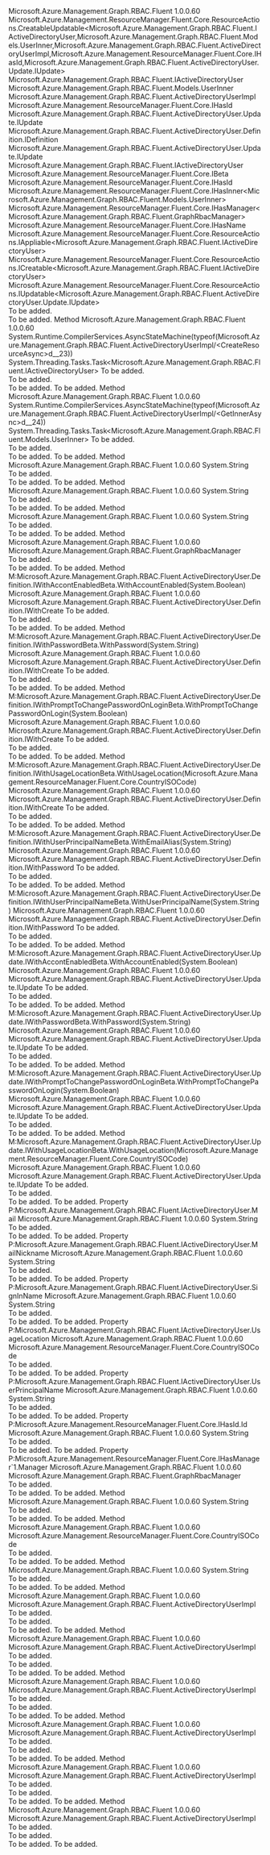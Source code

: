 <Type Name="ActiveDirectoryUserImpl" FullName="Microsoft.Azure.Management.Graph.RBAC.Fluent.ActiveDirectoryUserImpl">
  <TypeSignature Language="C#" Value="public class ActiveDirectoryUserImpl : Microsoft.Azure.Management.ResourceManager.Fluent.Core.ResourceActions.CreatableUpdatable&lt;Microsoft.Azure.Management.Graph.RBAC.Fluent.IActiveDirectoryUser,Microsoft.Azure.Management.Graph.RBAC.Fluent.Models.UserInner,Microsoft.Azure.Management.Graph.RBAC.Fluent.ActiveDirectoryUserImpl,Microsoft.Azure.Management.ResourceManager.Fluent.Core.IHasId,Microsoft.Azure.Management.Graph.RBAC.Fluent.ActiveDirectoryUser.Update.IUpdate&gt;, Microsoft.Azure.Management.Graph.RBAC.Fluent.ActiveDirectoryUser.Definition.IDefinition, Microsoft.Azure.Management.Graph.RBAC.Fluent.ActiveDirectoryUser.Update.IUpdate, Microsoft.Azure.Management.Graph.RBAC.Fluent.IActiveDirectoryUser, Microsoft.Azure.Management.ResourceManager.Fluent.Core.IBeta, Microsoft.Azure.Management.ResourceManager.Fluent.Core.IHasId, Microsoft.Azure.Management.ResourceManager.Fluent.Core.IHasInner&lt;Microsoft.Azure.Management.Graph.RBAC.Fluent.Models.UserInner&gt;, Microsoft.Azure.Management.ResourceManager.Fluent.Core.IHasManager&lt;Microsoft.Azure.Management.Graph.RBAC.Fluent.GraphRbacManager&gt;, Microsoft.Azure.Management.ResourceManager.Fluent.Core.IHasName, Microsoft.Azure.Management.ResourceManager.Fluent.Core.ResourceActions.IAppliable&lt;Microsoft.Azure.Management.Graph.RBAC.Fluent.IActiveDirectoryUser&gt;, Microsoft.Azure.Management.ResourceManager.Fluent.Core.ResourceActions.ICreatable&lt;Microsoft.Azure.Management.Graph.RBAC.Fluent.IActiveDirectoryUser&gt;, Microsoft.Azure.Management.ResourceManager.Fluent.Core.ResourceActions.IUpdatable&lt;Microsoft.Azure.Management.Graph.RBAC.Fluent.ActiveDirectoryUser.Update.IUpdate&gt;" />
  <TypeSignature Language="ILAsm" Value=".class public auto ansi beforefieldinit ActiveDirectoryUserImpl extends Microsoft.Azure.Management.ResourceManager.Fluent.Core.ResourceActions.CreatableUpdatable`5&lt;class Microsoft.Azure.Management.Graph.RBAC.Fluent.IActiveDirectoryUser, class Microsoft.Azure.Management.Graph.RBAC.Fluent.Models.UserInner, class Microsoft.Azure.Management.Graph.RBAC.Fluent.ActiveDirectoryUserImpl, class Microsoft.Azure.Management.ResourceManager.Fluent.Core.IHasId, class Microsoft.Azure.Management.Graph.RBAC.Fluent.ActiveDirectoryUser.Update.IUpdate&gt; implements class Microsoft.Azure.Management.Graph.RBAC.Fluent.ActiveDirectoryUser.Definition.IBlank, class Microsoft.Azure.Management.Graph.RBAC.Fluent.ActiveDirectoryUser.Definition.IDefinition, class Microsoft.Azure.Management.Graph.RBAC.Fluent.ActiveDirectoryUser.Definition.IWithAccontEnabled, class Microsoft.Azure.Management.Graph.RBAC.Fluent.ActiveDirectoryUser.Definition.IWithAccontEnabledBeta, class Microsoft.Azure.Management.Graph.RBAC.Fluent.ActiveDirectoryUser.Definition.IWithCreate, class Microsoft.Azure.Management.Graph.RBAC.Fluent.ActiveDirectoryUser.Definition.IWithPassword, class Microsoft.Azure.Management.Graph.RBAC.Fluent.ActiveDirectoryUser.Definition.IWithPasswordBeta, class Microsoft.Azure.Management.Graph.RBAC.Fluent.ActiveDirectoryUser.Definition.IWithPromptToChangePasswordOnLogin, class Microsoft.Azure.Management.Graph.RBAC.Fluent.ActiveDirectoryUser.Definition.IWithPromptToChangePasswordOnLoginBeta, class Microsoft.Azure.Management.Graph.RBAC.Fluent.ActiveDirectoryUser.Definition.IWithUsageLocation, class Microsoft.Azure.Management.Graph.RBAC.Fluent.ActiveDirectoryUser.Definition.IWithUsageLocationBeta, class Microsoft.Azure.Management.Graph.RBAC.Fluent.ActiveDirectoryUser.Definition.IWithUserPrincipalName, class Microsoft.Azure.Management.Graph.RBAC.Fluent.ActiveDirectoryUser.Definition.IWithUserPrincipalNameBeta, class Microsoft.Azure.Management.Graph.RBAC.Fluent.ActiveDirectoryUser.Update.IUpdate, class Microsoft.Azure.Management.Graph.RBAC.Fluent.ActiveDirectoryUser.Update.IWithAccontEnabled, class Microsoft.Azure.Management.Graph.RBAC.Fluent.ActiveDirectoryUser.Update.IWithAccontEnabledBeta, class Microsoft.Azure.Management.Graph.RBAC.Fluent.ActiveDirectoryUser.Update.IWithPassword, class Microsoft.Azure.Management.Graph.RBAC.Fluent.ActiveDirectoryUser.Update.IWithPasswordBeta, class Microsoft.Azure.Management.Graph.RBAC.Fluent.ActiveDirectoryUser.Update.IWithPromptToChangePasswordOnLogin, class Microsoft.Azure.Management.Graph.RBAC.Fluent.ActiveDirectoryUser.Update.IWithPromptToChangePasswordOnLoginBeta, class Microsoft.Azure.Management.Graph.RBAC.Fluent.ActiveDirectoryUser.Update.IWithUsageLocation, class Microsoft.Azure.Management.Graph.RBAC.Fluent.ActiveDirectoryUser.Update.IWithUsageLocationBeta, class Microsoft.Azure.Management.Graph.RBAC.Fluent.IActiveDirectoryObject, class Microsoft.Azure.Management.Graph.RBAC.Fluent.IActiveDirectoryUser, class Microsoft.Azure.Management.ResourceManager.Fluent.Core.IBeta, class Microsoft.Azure.Management.ResourceManager.Fluent.Core.IHasId, class Microsoft.Azure.Management.ResourceManager.Fluent.Core.IHasInner`1&lt;class Microsoft.Azure.Management.Graph.RBAC.Fluent.Models.UserInner&gt;, class Microsoft.Azure.Management.ResourceManager.Fluent.Core.IHasManager`1&lt;class Microsoft.Azure.Management.Graph.RBAC.Fluent.GraphRbacManager&gt;, class Microsoft.Azure.Management.ResourceManager.Fluent.Core.IHasName, class Microsoft.Azure.Management.ResourceManager.Fluent.Core.ResourceActions.IAppliable`1&lt;class Microsoft.Azure.Management.Graph.RBAC.Fluent.IActiveDirectoryUser&gt;, class Microsoft.Azure.Management.ResourceManager.Fluent.Core.ResourceActions.ICreatable`1&lt;class Microsoft.Azure.Management.Graph.RBAC.Fluent.IActiveDirectoryUser&gt;, class Microsoft.Azure.Management.ResourceManager.Fluent.Core.ResourceActions.IIndexable, class Microsoft.Azure.Management.ResourceManager.Fluent.Core.ResourceActions.IUpdatable`1&lt;class Microsoft.Azure.Management.Graph.RBAC.Fluent.ActiveDirectoryUser.Update.IUpdate&gt;" />
  <TypeSignature Language="DocId" Value="T:Microsoft.Azure.Management.Graph.RBAC.Fluent.ActiveDirectoryUserImpl" />
  <TypeSignature Language="VB.NET" Value="Public Class ActiveDirectoryUserImpl&#xA;Inherits CreatableUpdatable(Of IActiveDirectoryUser, UserInner, ActiveDirectoryUserImpl, IHasId, IUpdate)&#xA;Implements IActiveDirectoryUser, IAppliable(Of IActiveDirectoryUser), IBeta, ICreatable(Of IActiveDirectoryUser), IDefinition, IHasId, IHasInner(Of UserInner), IHasManager(Of GraphRbacManager), IHasName, IUpdatable(Of IUpdate), IUpdate" />
  <TypeSignature Language="F#" Value="type ActiveDirectoryUserImpl = class&#xA;    inherit CreatableUpdatable&lt;IActiveDirectoryUser, UserInner, ActiveDirectoryUserImpl, IHasId, IUpdate&gt;&#xA;    interface IActiveDirectoryUser&#xA;    interface IBeta&#xA;    interface IActiveDirectoryObject&#xA;    interface IIndexable&#xA;    interface IHasId&#xA;    interface IHasName&#xA;    interface IHasManager&lt;GraphRbacManager&gt;&#xA;    interface IHasInner&lt;UserInner&gt;&#xA;    interface IUpdatable&lt;IUpdate&gt;&#xA;    interface IDefinition&#xA;    interface IBlank&#xA;    interface IWithUserPrincipalName&#xA;    interface IWithUserPrincipalNameBeta&#xA;    interface IWithPassword&#xA;    interface IWithPasswordBeta&#xA;    interface IWithCreate&#xA;    interface ICreatable&lt;IActiveDirectoryUser&gt;&#xA;    interface IWithAccontEnabled&#xA;    interface IWithAccontEnabledBeta&#xA;    interface IWithPromptToChangePasswordOnLogin&#xA;    interface IWithPromptToChangePasswordOnLoginBeta&#xA;    interface IWithUsageLocation&#xA;    interface IWithUsageLocationBeta&#xA;    interface IUpdate&#xA;    interface IAppliable&lt;IActiveDirectoryUser&gt;&#xA;    interface IWithAccontEnabled&#xA;    interface IWithAccontEnabledBeta&#xA;    interface IWithPassword&#xA;    interface IWithPasswordBeta&#xA;    interface IWithPromptToChangePasswordOnLogin&#xA;    interface IWithPromptToChangePasswordOnLoginBeta&#xA;    interface IWithUsageLocation&#xA;    interface IWithUsageLocationBeta" />
  <AssemblyInfo>
    <AssemblyName>Microsoft.Azure.Management.Graph.RBAC.Fluent</AssemblyName>
    <AssemblyVersion>1.0.0.60</AssemblyVersion>
  </AssemblyInfo>
  <Base>
    <BaseTypeName>Microsoft.Azure.Management.ResourceManager.Fluent.Core.ResourceActions.CreatableUpdatable&lt;Microsoft.Azure.Management.Graph.RBAC.Fluent.IActiveDirectoryUser,Microsoft.Azure.Management.Graph.RBAC.Fluent.Models.UserInner,Microsoft.Azure.Management.Graph.RBAC.Fluent.ActiveDirectoryUserImpl,Microsoft.Azure.Management.ResourceManager.Fluent.Core.IHasId,Microsoft.Azure.Management.Graph.RBAC.Fluent.ActiveDirectoryUser.Update.IUpdate&gt;</BaseTypeName>
    <BaseTypeArguments>
      <BaseTypeArgument TypeParamName="!0">Microsoft.Azure.Management.Graph.RBAC.Fluent.IActiveDirectoryUser</BaseTypeArgument>
      <BaseTypeArgument TypeParamName="!1">Microsoft.Azure.Management.Graph.RBAC.Fluent.Models.UserInner</BaseTypeArgument>
      <BaseTypeArgument TypeParamName="!2">Microsoft.Azure.Management.Graph.RBAC.Fluent.ActiveDirectoryUserImpl</BaseTypeArgument>
      <BaseTypeArgument TypeParamName="!3">Microsoft.Azure.Management.ResourceManager.Fluent.Core.IHasId</BaseTypeArgument>
      <BaseTypeArgument TypeParamName="!4">Microsoft.Azure.Management.Graph.RBAC.Fluent.ActiveDirectoryUser.Update.IUpdate</BaseTypeArgument>
    </BaseTypeArguments>
  </Base>
  <Interfaces>
    <Interface>
      <InterfaceName>Microsoft.Azure.Management.Graph.RBAC.Fluent.ActiveDirectoryUser.Definition.IDefinition</InterfaceName>
    </Interface>
    <Interface>
      <InterfaceName>Microsoft.Azure.Management.Graph.RBAC.Fluent.ActiveDirectoryUser.Update.IUpdate</InterfaceName>
    </Interface>
    <Interface>
      <InterfaceName>Microsoft.Azure.Management.Graph.RBAC.Fluent.IActiveDirectoryUser</InterfaceName>
    </Interface>
    <Interface>
      <InterfaceName>Microsoft.Azure.Management.ResourceManager.Fluent.Core.IBeta</InterfaceName>
    </Interface>
    <Interface>
      <InterfaceName>Microsoft.Azure.Management.ResourceManager.Fluent.Core.IHasId</InterfaceName>
    </Interface>
    <Interface>
      <InterfaceName>Microsoft.Azure.Management.ResourceManager.Fluent.Core.IHasInner&lt;Microsoft.Azure.Management.Graph.RBAC.Fluent.Models.UserInner&gt;</InterfaceName>
    </Interface>
    <Interface>
      <InterfaceName>Microsoft.Azure.Management.ResourceManager.Fluent.Core.IHasManager&lt;Microsoft.Azure.Management.Graph.RBAC.Fluent.GraphRbacManager&gt;</InterfaceName>
    </Interface>
    <Interface>
      <InterfaceName>Microsoft.Azure.Management.ResourceManager.Fluent.Core.IHasName</InterfaceName>
    </Interface>
    <Interface>
      <InterfaceName>Microsoft.Azure.Management.ResourceManager.Fluent.Core.ResourceActions.IAppliable&lt;Microsoft.Azure.Management.Graph.RBAC.Fluent.IActiveDirectoryUser&gt;</InterfaceName>
    </Interface>
    <Interface>
      <InterfaceName>Microsoft.Azure.Management.ResourceManager.Fluent.Core.ResourceActions.ICreatable&lt;Microsoft.Azure.Management.Graph.RBAC.Fluent.IActiveDirectoryUser&gt;</InterfaceName>
    </Interface>
    <Interface>
      <InterfaceName>Microsoft.Azure.Management.ResourceManager.Fluent.Core.ResourceActions.IUpdatable&lt;Microsoft.Azure.Management.Graph.RBAC.Fluent.ActiveDirectoryUser.Update.IUpdate&gt;</InterfaceName>
    </Interface>
  </Interfaces>
  <Docs>
    <summary>To be added.</summary>
    <remarks>To be added.</remarks>
  </Docs>
  <Members>
    <Member MemberName="CreateResourceAsync">
      <MemberSignature Language="C#" Value="public override System.Threading.Tasks.Task&lt;Microsoft.Azure.Management.Graph.RBAC.Fluent.IActiveDirectoryUser&gt; CreateResourceAsync (System.Threading.CancellationToken cancellationToken);" />
      <MemberSignature Language="ILAsm" Value=".method public hidebysig virtual instance class System.Threading.Tasks.Task`1&lt;class Microsoft.Azure.Management.Graph.RBAC.Fluent.IActiveDirectoryUser&gt; CreateResourceAsync(valuetype System.Threading.CancellationToken cancellationToken) cil managed" />
      <MemberSignature Language="DocId" Value="M:Microsoft.Azure.Management.Graph.RBAC.Fluent.ActiveDirectoryUserImpl.CreateResourceAsync(System.Threading.CancellationToken)" />
      <MemberSignature Language="F#" Value="override this.CreateResourceAsync : System.Threading.CancellationToken -&gt; System.Threading.Tasks.Task&lt;Microsoft.Azure.Management.Graph.RBAC.Fluent.IActiveDirectoryUser&gt;" Usage="activeDirectoryUserImpl.CreateResourceAsync cancellationToken" />
      <MemberType>Method</MemberType>
      <AssemblyInfo>
        <AssemblyName>Microsoft.Azure.Management.Graph.RBAC.Fluent</AssemblyName>
        <AssemblyVersion>1.0.0.60</AssemblyVersion>
      </AssemblyInfo>
      <Attributes>
        <Attribute>
          <AttributeName>System.Runtime.CompilerServices.AsyncStateMachine(typeof(Microsoft.Azure.Management.Graph.RBAC.Fluent.ActiveDirectoryUserImpl/&lt;CreateResourceAsync&gt;d__23))</AttributeName>
        </Attribute>
      </Attributes>
      <ReturnValue>
        <ReturnType>System.Threading.Tasks.Task&lt;Microsoft.Azure.Management.Graph.RBAC.Fluent.IActiveDirectoryUser&gt;</ReturnType>
      </ReturnValue>
      <Parameters>
        <Parameter Name="cancellationToken" Type="System.Threading.CancellationToken" />
      </Parameters>
      <Docs>
        <param name="cancellationToken">To be added.</param>
        <summary>To be added.</summary>
        <returns>To be added.</returns>
        <remarks>To be added.</remarks>
      </Docs>
    </Member>
    <Member MemberName="GetInnerAsync">
      <MemberSignature Language="C#" Value="protected override System.Threading.Tasks.Task&lt;Microsoft.Azure.Management.Graph.RBAC.Fluent.Models.UserInner&gt; GetInnerAsync (System.Threading.CancellationToken cancellationToken);" />
      <MemberSignature Language="ILAsm" Value=".method familyhidebysig virtual instance class System.Threading.Tasks.Task`1&lt;class Microsoft.Azure.Management.Graph.RBAC.Fluent.Models.UserInner&gt; GetInnerAsync(valuetype System.Threading.CancellationToken cancellationToken) cil managed" />
      <MemberSignature Language="DocId" Value="M:Microsoft.Azure.Management.Graph.RBAC.Fluent.ActiveDirectoryUserImpl.GetInnerAsync(System.Threading.CancellationToken)" />
      <MemberSignature Language="F#" Value="override this.GetInnerAsync : System.Threading.CancellationToken -&gt; System.Threading.Tasks.Task&lt;Microsoft.Azure.Management.Graph.RBAC.Fluent.Models.UserInner&gt;" Usage="activeDirectoryUserImpl.GetInnerAsync cancellationToken" />
      <MemberType>Method</MemberType>
      <AssemblyInfo>
        <AssemblyName>Microsoft.Azure.Management.Graph.RBAC.Fluent</AssemblyName>
        <AssemblyVersion>1.0.0.60</AssemblyVersion>
      </AssemblyInfo>
      <Attributes>
        <Attribute>
          <AttributeName>System.Runtime.CompilerServices.AsyncStateMachine(typeof(Microsoft.Azure.Management.Graph.RBAC.Fluent.ActiveDirectoryUserImpl/&lt;GetInnerAsync&gt;d__24))</AttributeName>
        </Attribute>
      </Attributes>
      <ReturnValue>
        <ReturnType>System.Threading.Tasks.Task&lt;Microsoft.Azure.Management.Graph.RBAC.Fluent.Models.UserInner&gt;</ReturnType>
      </ReturnValue>
      <Parameters>
        <Parameter Name="cancellationToken" Type="System.Threading.CancellationToken" />
      </Parameters>
      <Docs>
        <param name="cancellationToken">To be added.</param>
        <summary>To be added.</summary>
        <returns>To be added.</returns>
        <remarks>To be added.</remarks>
      </Docs>
    </Member>
    <Member MemberName="Id">
      <MemberSignature Language="C#" Value="public string Id ();" />
      <MemberSignature Language="ILAsm" Value=".method public hidebysig instance string Id() cil managed" />
      <MemberSignature Language="DocId" Value="M:Microsoft.Azure.Management.Graph.RBAC.Fluent.ActiveDirectoryUserImpl.Id" />
      <MemberSignature Language="VB.NET" Value="Public Function Id () As String" />
      <MemberSignature Language="F#" Value="member this.Id : unit -&gt; string" Usage="activeDirectoryUserImpl.Id " />
      <MemberType>Method</MemberType>
      <AssemblyInfo>
        <AssemblyName>Microsoft.Azure.Management.Graph.RBAC.Fluent</AssemblyName>
        <AssemblyVersion>1.0.0.60</AssemblyVersion>
      </AssemblyInfo>
      <ReturnValue>
        <ReturnType>System.String</ReturnType>
      </ReturnValue>
      <Parameters />
      <Docs>
        <summary>To be added.</summary>
        <returns>To be added.</returns>
        <remarks>To be added.</remarks>
      </Docs>
    </Member>
    <Member MemberName="Mail">
      <MemberSignature Language="C#" Value="public string Mail ();" />
      <MemberSignature Language="ILAsm" Value=".method public hidebysig instance string Mail() cil managed" />
      <MemberSignature Language="DocId" Value="M:Microsoft.Azure.Management.Graph.RBAC.Fluent.ActiveDirectoryUserImpl.Mail" />
      <MemberSignature Language="VB.NET" Value="Public Function Mail () As String" />
      <MemberSignature Language="F#" Value="member this.Mail : unit -&gt; string" Usage="activeDirectoryUserImpl.Mail " />
      <MemberType>Method</MemberType>
      <AssemblyInfo>
        <AssemblyName>Microsoft.Azure.Management.Graph.RBAC.Fluent</AssemblyName>
        <AssemblyVersion>1.0.0.60</AssemblyVersion>
      </AssemblyInfo>
      <ReturnValue>
        <ReturnType>System.String</ReturnType>
      </ReturnValue>
      <Parameters />
      <Docs>
        <summary>To be added.</summary>
        <returns>To be added.</returns>
        <remarks>To be added.</remarks>
      </Docs>
    </Member>
    <Member MemberName="MailNickname">
      <MemberSignature Language="C#" Value="public string MailNickname ();" />
      <MemberSignature Language="ILAsm" Value=".method public hidebysig instance string MailNickname() cil managed" />
      <MemberSignature Language="DocId" Value="M:Microsoft.Azure.Management.Graph.RBAC.Fluent.ActiveDirectoryUserImpl.MailNickname" />
      <MemberSignature Language="VB.NET" Value="Public Function MailNickname () As String" />
      <MemberSignature Language="F#" Value="member this.MailNickname : unit -&gt; string" Usage="activeDirectoryUserImpl.MailNickname " />
      <MemberType>Method</MemberType>
      <AssemblyInfo>
        <AssemblyName>Microsoft.Azure.Management.Graph.RBAC.Fluent</AssemblyName>
        <AssemblyVersion>1.0.0.60</AssemblyVersion>
      </AssemblyInfo>
      <ReturnValue>
        <ReturnType>System.String</ReturnType>
      </ReturnValue>
      <Parameters />
      <Docs>
        <summary>To be added.</summary>
        <returns>To be added.</returns>
        <remarks>To be added.</remarks>
      </Docs>
    </Member>
    <Member MemberName="Manager">
      <MemberSignature Language="C#" Value="public Microsoft.Azure.Management.Graph.RBAC.Fluent.GraphRbacManager Manager ();" />
      <MemberSignature Language="ILAsm" Value=".method public hidebysig instance class Microsoft.Azure.Management.Graph.RBAC.Fluent.GraphRbacManager Manager() cil managed" />
      <MemberSignature Language="DocId" Value="M:Microsoft.Azure.Management.Graph.RBAC.Fluent.ActiveDirectoryUserImpl.Manager" />
      <MemberSignature Language="VB.NET" Value="Public Function Manager () As GraphRbacManager" />
      <MemberSignature Language="F#" Value="member this.Manager : unit -&gt; Microsoft.Azure.Management.Graph.RBAC.Fluent.GraphRbacManager" Usage="activeDirectoryUserImpl.Manager " />
      <MemberType>Method</MemberType>
      <AssemblyInfo>
        <AssemblyName>Microsoft.Azure.Management.Graph.RBAC.Fluent</AssemblyName>
        <AssemblyVersion>1.0.0.60</AssemblyVersion>
      </AssemblyInfo>
      <ReturnValue>
        <ReturnType>Microsoft.Azure.Management.Graph.RBAC.Fluent.GraphRbacManager</ReturnType>
      </ReturnValue>
      <Parameters />
      <Docs>
        <summary>To be added.</summary>
        <returns>To be added.</returns>
        <remarks>To be added.</remarks>
      </Docs>
    </Member>
    <Member MemberName="Microsoft.Azure.Management.Graph.RBAC.Fluent.ActiveDirectoryUser.Definition.IWithAccontEnabledBeta.WithAccountEnabled">
      <MemberSignature Language="C#" Value="Microsoft.Azure.Management.Graph.RBAC.Fluent.ActiveDirectoryUser.Definition.IWithCreate IWithAccontEnabledBeta.WithAccountEnabled (bool accountEnabled);" />
      <MemberSignature Language="ILAsm" Value=".method hidebysig newslot virtual instance class Microsoft.Azure.Management.Graph.RBAC.Fluent.ActiveDirectoryUser.Definition.IWithCreate Microsoft.Azure.Management.Graph.RBAC.Fluent.ActiveDirectoryUser.Definition.IWithAccontEnabledBeta.WithAccountEnabled(bool accountEnabled) cil managed" />
      <MemberSignature Language="DocId" Value="M:Microsoft.Azure.Management.Graph.RBAC.Fluent.ActiveDirectoryUserImpl.Microsoft#Azure#Management#Graph#RBAC#Fluent#ActiveDirectoryUser#Definition#IWithAccontEnabledBeta#WithAccountEnabled(System.Boolean)" />
      <MemberSignature Language="VB.NET" Value="Function WithAccountEnabled (accountEnabled As Boolean) As IWithCreate Implements IWithAccontEnabledBeta.WithAccountEnabled" />
      <MemberType>Method</MemberType>
      <Implements>
        <InterfaceMember>M:Microsoft.Azure.Management.Graph.RBAC.Fluent.ActiveDirectoryUser.Definition.IWithAccontEnabledBeta.WithAccountEnabled(System.Boolean)</InterfaceMember>
      </Implements>
      <AssemblyInfo>
        <AssemblyName>Microsoft.Azure.Management.Graph.RBAC.Fluent</AssemblyName>
        <AssemblyVersion>1.0.0.60</AssemblyVersion>
      </AssemblyInfo>
      <ReturnValue>
        <ReturnType>Microsoft.Azure.Management.Graph.RBAC.Fluent.ActiveDirectoryUser.Definition.IWithCreate</ReturnType>
      </ReturnValue>
      <Parameters>
        <Parameter Name="accountEnabled" Type="System.Boolean" />
      </Parameters>
      <Docs>
        <param name="accountEnabled">To be added.</param>
        <summary>To be added.</summary>
        <returns>To be added.</returns>
        <remarks>To be added.</remarks>
      </Docs>
    </Member>
    <Member MemberName="Microsoft.Azure.Management.Graph.RBAC.Fluent.ActiveDirectoryUser.Definition.IWithPasswordBeta.WithPassword">
      <MemberSignature Language="C#" Value="Microsoft.Azure.Management.Graph.RBAC.Fluent.ActiveDirectoryUser.Definition.IWithCreate IWithPasswordBeta.WithPassword (string password);" />
      <MemberSignature Language="ILAsm" Value=".method hidebysig newslot virtual instance class Microsoft.Azure.Management.Graph.RBAC.Fluent.ActiveDirectoryUser.Definition.IWithCreate Microsoft.Azure.Management.Graph.RBAC.Fluent.ActiveDirectoryUser.Definition.IWithPasswordBeta.WithPassword(string password) cil managed" />
      <MemberSignature Language="DocId" Value="M:Microsoft.Azure.Management.Graph.RBAC.Fluent.ActiveDirectoryUserImpl.Microsoft#Azure#Management#Graph#RBAC#Fluent#ActiveDirectoryUser#Definition#IWithPasswordBeta#WithPassword(System.String)" />
      <MemberSignature Language="VB.NET" Value="Function WithPassword (password As String) As IWithCreate Implements IWithPasswordBeta.WithPassword" />
      <MemberType>Method</MemberType>
      <Implements>
        <InterfaceMember>M:Microsoft.Azure.Management.Graph.RBAC.Fluent.ActiveDirectoryUser.Definition.IWithPasswordBeta.WithPassword(System.String)</InterfaceMember>
      </Implements>
      <AssemblyInfo>
        <AssemblyName>Microsoft.Azure.Management.Graph.RBAC.Fluent</AssemblyName>
        <AssemblyVersion>1.0.0.60</AssemblyVersion>
      </AssemblyInfo>
      <ReturnValue>
        <ReturnType>Microsoft.Azure.Management.Graph.RBAC.Fluent.ActiveDirectoryUser.Definition.IWithCreate</ReturnType>
      </ReturnValue>
      <Parameters>
        <Parameter Name="password" Type="System.String" />
      </Parameters>
      <Docs>
        <param name="password">To be added.</param>
        <summary>To be added.</summary>
        <returns>To be added.</returns>
        <remarks>To be added.</remarks>
      </Docs>
    </Member>
    <Member MemberName="Microsoft.Azure.Management.Graph.RBAC.Fluent.ActiveDirectoryUser.Definition.IWithPromptToChangePasswordOnLoginBeta.WithPromptToChangePasswordOnLogin">
      <MemberSignature Language="C#" Value="Microsoft.Azure.Management.Graph.RBAC.Fluent.ActiveDirectoryUser.Definition.IWithCreate IWithPromptToChangePasswordOnLoginBeta.WithPromptToChangePasswordOnLogin (bool promptToChangePasswordOnLogin);" />
      <MemberSignature Language="ILAsm" Value=".method hidebysig newslot virtual instance class Microsoft.Azure.Management.Graph.RBAC.Fluent.ActiveDirectoryUser.Definition.IWithCreate Microsoft.Azure.Management.Graph.RBAC.Fluent.ActiveDirectoryUser.Definition.IWithPromptToChangePasswordOnLoginBeta.WithPromptToChangePasswordOnLogin(bool promptToChangePasswordOnLogin) cil managed" />
      <MemberSignature Language="DocId" Value="M:Microsoft.Azure.Management.Graph.RBAC.Fluent.ActiveDirectoryUserImpl.Microsoft#Azure#Management#Graph#RBAC#Fluent#ActiveDirectoryUser#Definition#IWithPromptToChangePasswordOnLoginBeta#WithPromptToChangePasswordOnLogin(System.Boolean)" />
      <MemberSignature Language="VB.NET" Value="Function WithPromptToChangePasswordOnLogin (promptToChangePasswordOnLogin As Boolean) As IWithCreate Implements IWithPromptToChangePasswordOnLoginBeta.WithPromptToChangePasswordOnLogin" />
      <MemberType>Method</MemberType>
      <Implements>
        <InterfaceMember>M:Microsoft.Azure.Management.Graph.RBAC.Fluent.ActiveDirectoryUser.Definition.IWithPromptToChangePasswordOnLoginBeta.WithPromptToChangePasswordOnLogin(System.Boolean)</InterfaceMember>
      </Implements>
      <AssemblyInfo>
        <AssemblyName>Microsoft.Azure.Management.Graph.RBAC.Fluent</AssemblyName>
        <AssemblyVersion>1.0.0.60</AssemblyVersion>
      </AssemblyInfo>
      <ReturnValue>
        <ReturnType>Microsoft.Azure.Management.Graph.RBAC.Fluent.ActiveDirectoryUser.Definition.IWithCreate</ReturnType>
      </ReturnValue>
      <Parameters>
        <Parameter Name="promptToChangePasswordOnLogin" Type="System.Boolean" />
      </Parameters>
      <Docs>
        <param name="promptToChangePasswordOnLogin">To be added.</param>
        <summary>To be added.</summary>
        <returns>To be added.</returns>
        <remarks>To be added.</remarks>
      </Docs>
    </Member>
    <Member MemberName="Microsoft.Azure.Management.Graph.RBAC.Fluent.ActiveDirectoryUser.Definition.IWithUsageLocationBeta.WithUsageLocation">
      <MemberSignature Language="C#" Value="Microsoft.Azure.Management.Graph.RBAC.Fluent.ActiveDirectoryUser.Definition.IWithCreate IWithUsageLocationBeta.WithUsageLocation (Microsoft.Azure.Management.ResourceManager.Fluent.Core.CountryISOCode usageLocation);" />
      <MemberSignature Language="ILAsm" Value=".method hidebysig newslot virtual instance class Microsoft.Azure.Management.Graph.RBAC.Fluent.ActiveDirectoryUser.Definition.IWithCreate Microsoft.Azure.Management.Graph.RBAC.Fluent.ActiveDirectoryUser.Definition.IWithUsageLocationBeta.WithUsageLocation(class Microsoft.Azure.Management.ResourceManager.Fluent.Core.CountryISOCode usageLocation) cil managed" />
      <MemberSignature Language="DocId" Value="M:Microsoft.Azure.Management.Graph.RBAC.Fluent.ActiveDirectoryUserImpl.Microsoft#Azure#Management#Graph#RBAC#Fluent#ActiveDirectoryUser#Definition#IWithUsageLocationBeta#WithUsageLocation(Microsoft.Azure.Management.ResourceManager.Fluent.Core.CountryISOCode)" />
      <MemberSignature Language="VB.NET" Value="Function WithUsageLocation (usageLocation As CountryISOCode) As IWithCreate Implements IWithUsageLocationBeta.WithUsageLocation" />
      <MemberType>Method</MemberType>
      <Implements>
        <InterfaceMember>M:Microsoft.Azure.Management.Graph.RBAC.Fluent.ActiveDirectoryUser.Definition.IWithUsageLocationBeta.WithUsageLocation(Microsoft.Azure.Management.ResourceManager.Fluent.Core.CountryISOCode)</InterfaceMember>
      </Implements>
      <AssemblyInfo>
        <AssemblyName>Microsoft.Azure.Management.Graph.RBAC.Fluent</AssemblyName>
        <AssemblyVersion>1.0.0.60</AssemblyVersion>
      </AssemblyInfo>
      <ReturnValue>
        <ReturnType>Microsoft.Azure.Management.Graph.RBAC.Fluent.ActiveDirectoryUser.Definition.IWithCreate</ReturnType>
      </ReturnValue>
      <Parameters>
        <Parameter Name="usageLocation" Type="Microsoft.Azure.Management.ResourceManager.Fluent.Core.CountryISOCode" />
      </Parameters>
      <Docs>
        <param name="usageLocation">To be added.</param>
        <summary>To be added.</summary>
        <returns>To be added.</returns>
        <remarks>To be added.</remarks>
      </Docs>
    </Member>
    <Member MemberName="Microsoft.Azure.Management.Graph.RBAC.Fluent.ActiveDirectoryUser.Definition.IWithUserPrincipalNameBeta.WithEmailAlias">
      <MemberSignature Language="C#" Value="Microsoft.Azure.Management.Graph.RBAC.Fluent.ActiveDirectoryUser.Definition.IWithPassword IWithUserPrincipalNameBeta.WithEmailAlias (string emailAlias);" />
      <MemberSignature Language="ILAsm" Value=".method hidebysig newslot virtual instance class Microsoft.Azure.Management.Graph.RBAC.Fluent.ActiveDirectoryUser.Definition.IWithPassword Microsoft.Azure.Management.Graph.RBAC.Fluent.ActiveDirectoryUser.Definition.IWithUserPrincipalNameBeta.WithEmailAlias(string emailAlias) cil managed" />
      <MemberSignature Language="DocId" Value="M:Microsoft.Azure.Management.Graph.RBAC.Fluent.ActiveDirectoryUserImpl.Microsoft#Azure#Management#Graph#RBAC#Fluent#ActiveDirectoryUser#Definition#IWithUserPrincipalNameBeta#WithEmailAlias(System.String)" />
      <MemberSignature Language="VB.NET" Value="Function WithEmailAlias (emailAlias As String) As IWithPassword Implements IWithUserPrincipalNameBeta.WithEmailAlias" />
      <MemberType>Method</MemberType>
      <Implements>
        <InterfaceMember>M:Microsoft.Azure.Management.Graph.RBAC.Fluent.ActiveDirectoryUser.Definition.IWithUserPrincipalNameBeta.WithEmailAlias(System.String)</InterfaceMember>
      </Implements>
      <AssemblyInfo>
        <AssemblyName>Microsoft.Azure.Management.Graph.RBAC.Fluent</AssemblyName>
        <AssemblyVersion>1.0.0.60</AssemblyVersion>
      </AssemblyInfo>
      <ReturnValue>
        <ReturnType>Microsoft.Azure.Management.Graph.RBAC.Fluent.ActiveDirectoryUser.Definition.IWithPassword</ReturnType>
      </ReturnValue>
      <Parameters>
        <Parameter Name="emailAlias" Type="System.String" />
      </Parameters>
      <Docs>
        <param name="emailAlias">To be added.</param>
        <summary>To be added.</summary>
        <returns>To be added.</returns>
        <remarks>To be added.</remarks>
      </Docs>
    </Member>
    <Member MemberName="Microsoft.Azure.Management.Graph.RBAC.Fluent.ActiveDirectoryUser.Definition.IWithUserPrincipalNameBeta.WithUserPrincipalName">
      <MemberSignature Language="C#" Value="Microsoft.Azure.Management.Graph.RBAC.Fluent.ActiveDirectoryUser.Definition.IWithPassword IWithUserPrincipalNameBeta.WithUserPrincipalName (string userPrincipalName);" />
      <MemberSignature Language="ILAsm" Value=".method hidebysig newslot virtual instance class Microsoft.Azure.Management.Graph.RBAC.Fluent.ActiveDirectoryUser.Definition.IWithPassword Microsoft.Azure.Management.Graph.RBAC.Fluent.ActiveDirectoryUser.Definition.IWithUserPrincipalNameBeta.WithUserPrincipalName(string userPrincipalName) cil managed" />
      <MemberSignature Language="DocId" Value="M:Microsoft.Azure.Management.Graph.RBAC.Fluent.ActiveDirectoryUserImpl.Microsoft#Azure#Management#Graph#RBAC#Fluent#ActiveDirectoryUser#Definition#IWithUserPrincipalNameBeta#WithUserPrincipalName(System.String)" />
      <MemberSignature Language="VB.NET" Value="Function WithUserPrincipalName (userPrincipalName As String) As IWithPassword Implements IWithUserPrincipalNameBeta.WithUserPrincipalName" />
      <MemberType>Method</MemberType>
      <Implements>
        <InterfaceMember>M:Microsoft.Azure.Management.Graph.RBAC.Fluent.ActiveDirectoryUser.Definition.IWithUserPrincipalNameBeta.WithUserPrincipalName(System.String)</InterfaceMember>
      </Implements>
      <AssemblyInfo>
        <AssemblyName>Microsoft.Azure.Management.Graph.RBAC.Fluent</AssemblyName>
        <AssemblyVersion>1.0.0.60</AssemblyVersion>
      </AssemblyInfo>
      <ReturnValue>
        <ReturnType>Microsoft.Azure.Management.Graph.RBAC.Fluent.ActiveDirectoryUser.Definition.IWithPassword</ReturnType>
      </ReturnValue>
      <Parameters>
        <Parameter Name="userPrincipalName" Type="System.String" />
      </Parameters>
      <Docs>
        <param name="userPrincipalName">To be added.</param>
        <summary>To be added.</summary>
        <returns>To be added.</returns>
        <remarks>To be added.</remarks>
      </Docs>
    </Member>
    <Member MemberName="Microsoft.Azure.Management.Graph.RBAC.Fluent.ActiveDirectoryUser.Update.IWithAccontEnabledBeta.WithAccountEnabled">
      <MemberSignature Language="C#" Value="Microsoft.Azure.Management.Graph.RBAC.Fluent.ActiveDirectoryUser.Update.IUpdate IWithAccontEnabledBeta.WithAccountEnabled (bool accountEnabled);" />
      <MemberSignature Language="ILAsm" Value=".method hidebysig newslot virtual instance class Microsoft.Azure.Management.Graph.RBAC.Fluent.ActiveDirectoryUser.Update.IUpdate Microsoft.Azure.Management.Graph.RBAC.Fluent.ActiveDirectoryUser.Update.IWithAccontEnabledBeta.WithAccountEnabled(bool accountEnabled) cil managed" />
      <MemberSignature Language="DocId" Value="M:Microsoft.Azure.Management.Graph.RBAC.Fluent.ActiveDirectoryUserImpl.Microsoft#Azure#Management#Graph#RBAC#Fluent#ActiveDirectoryUser#Update#IWithAccontEnabledBeta#WithAccountEnabled(System.Boolean)" />
      <MemberSignature Language="VB.NET" Value="Function WithAccountEnabled (accountEnabled As Boolean) As IUpdate Implements IWithAccontEnabledBeta.WithAccountEnabled" />
      <MemberType>Method</MemberType>
      <Implements>
        <InterfaceMember>M:Microsoft.Azure.Management.Graph.RBAC.Fluent.ActiveDirectoryUser.Update.IWithAccontEnabledBeta.WithAccountEnabled(System.Boolean)</InterfaceMember>
      </Implements>
      <AssemblyInfo>
        <AssemblyName>Microsoft.Azure.Management.Graph.RBAC.Fluent</AssemblyName>
        <AssemblyVersion>1.0.0.60</AssemblyVersion>
      </AssemblyInfo>
      <ReturnValue>
        <ReturnType>Microsoft.Azure.Management.Graph.RBAC.Fluent.ActiveDirectoryUser.Update.IUpdate</ReturnType>
      </ReturnValue>
      <Parameters>
        <Parameter Name="accountEnabled" Type="System.Boolean" />
      </Parameters>
      <Docs>
        <param name="accountEnabled">To be added.</param>
        <summary>To be added.</summary>
        <returns>To be added.</returns>
        <remarks>To be added.</remarks>
      </Docs>
    </Member>
    <Member MemberName="Microsoft.Azure.Management.Graph.RBAC.Fluent.ActiveDirectoryUser.Update.IWithPasswordBeta.WithPassword">
      <MemberSignature Language="C#" Value="Microsoft.Azure.Management.Graph.RBAC.Fluent.ActiveDirectoryUser.Update.IUpdate IWithPasswordBeta.WithPassword (string password);" />
      <MemberSignature Language="ILAsm" Value=".method hidebysig newslot virtual instance class Microsoft.Azure.Management.Graph.RBAC.Fluent.ActiveDirectoryUser.Update.IUpdate Microsoft.Azure.Management.Graph.RBAC.Fluent.ActiveDirectoryUser.Update.IWithPasswordBeta.WithPassword(string password) cil managed" />
      <MemberSignature Language="DocId" Value="M:Microsoft.Azure.Management.Graph.RBAC.Fluent.ActiveDirectoryUserImpl.Microsoft#Azure#Management#Graph#RBAC#Fluent#ActiveDirectoryUser#Update#IWithPasswordBeta#WithPassword(System.String)" />
      <MemberSignature Language="VB.NET" Value="Function WithPassword (password As String) As IUpdate Implements IWithPasswordBeta.WithPassword" />
      <MemberType>Method</MemberType>
      <Implements>
        <InterfaceMember>M:Microsoft.Azure.Management.Graph.RBAC.Fluent.ActiveDirectoryUser.Update.IWithPasswordBeta.WithPassword(System.String)</InterfaceMember>
      </Implements>
      <AssemblyInfo>
        <AssemblyName>Microsoft.Azure.Management.Graph.RBAC.Fluent</AssemblyName>
        <AssemblyVersion>1.0.0.60</AssemblyVersion>
      </AssemblyInfo>
      <ReturnValue>
        <ReturnType>Microsoft.Azure.Management.Graph.RBAC.Fluent.ActiveDirectoryUser.Update.IUpdate</ReturnType>
      </ReturnValue>
      <Parameters>
        <Parameter Name="password" Type="System.String" />
      </Parameters>
      <Docs>
        <param name="password">To be added.</param>
        <summary>To be added.</summary>
        <returns>To be added.</returns>
        <remarks>To be added.</remarks>
      </Docs>
    </Member>
    <Member MemberName="Microsoft.Azure.Management.Graph.RBAC.Fluent.ActiveDirectoryUser.Update.IWithPromptToChangePasswordOnLoginBeta.WithPromptToChangePasswordOnLogin">
      <MemberSignature Language="C#" Value="Microsoft.Azure.Management.Graph.RBAC.Fluent.ActiveDirectoryUser.Update.IUpdate IWithPromptToChangePasswordOnLoginBeta.WithPromptToChangePasswordOnLogin (bool promptToChangePasswordOnLogin);" />
      <MemberSignature Language="ILAsm" Value=".method hidebysig newslot virtual instance class Microsoft.Azure.Management.Graph.RBAC.Fluent.ActiveDirectoryUser.Update.IUpdate Microsoft.Azure.Management.Graph.RBAC.Fluent.ActiveDirectoryUser.Update.IWithPromptToChangePasswordOnLoginBeta.WithPromptToChangePasswordOnLogin(bool promptToChangePasswordOnLogin) cil managed" />
      <MemberSignature Language="DocId" Value="M:Microsoft.Azure.Management.Graph.RBAC.Fluent.ActiveDirectoryUserImpl.Microsoft#Azure#Management#Graph#RBAC#Fluent#ActiveDirectoryUser#Update#IWithPromptToChangePasswordOnLoginBeta#WithPromptToChangePasswordOnLogin(System.Boolean)" />
      <MemberSignature Language="VB.NET" Value="Function WithPromptToChangePasswordOnLogin (promptToChangePasswordOnLogin As Boolean) As IUpdate Implements IWithPromptToChangePasswordOnLoginBeta.WithPromptToChangePasswordOnLogin" />
      <MemberType>Method</MemberType>
      <Implements>
        <InterfaceMember>M:Microsoft.Azure.Management.Graph.RBAC.Fluent.ActiveDirectoryUser.Update.IWithPromptToChangePasswordOnLoginBeta.WithPromptToChangePasswordOnLogin(System.Boolean)</InterfaceMember>
      </Implements>
      <AssemblyInfo>
        <AssemblyName>Microsoft.Azure.Management.Graph.RBAC.Fluent</AssemblyName>
        <AssemblyVersion>1.0.0.60</AssemblyVersion>
      </AssemblyInfo>
      <ReturnValue>
        <ReturnType>Microsoft.Azure.Management.Graph.RBAC.Fluent.ActiveDirectoryUser.Update.IUpdate</ReturnType>
      </ReturnValue>
      <Parameters>
        <Parameter Name="promptToChangePasswordOnLogin" Type="System.Boolean" />
      </Parameters>
      <Docs>
        <param name="promptToChangePasswordOnLogin">To be added.</param>
        <summary>To be added.</summary>
        <returns>To be added.</returns>
        <remarks>To be added.</remarks>
      </Docs>
    </Member>
    <Member MemberName="Microsoft.Azure.Management.Graph.RBAC.Fluent.ActiveDirectoryUser.Update.IWithUsageLocationBeta.WithUsageLocation">
      <MemberSignature Language="C#" Value="Microsoft.Azure.Management.Graph.RBAC.Fluent.ActiveDirectoryUser.Update.IUpdate IWithUsageLocationBeta.WithUsageLocation (Microsoft.Azure.Management.ResourceManager.Fluent.Core.CountryISOCode usageLocation);" />
      <MemberSignature Language="ILAsm" Value=".method hidebysig newslot virtual instance class Microsoft.Azure.Management.Graph.RBAC.Fluent.ActiveDirectoryUser.Update.IUpdate Microsoft.Azure.Management.Graph.RBAC.Fluent.ActiveDirectoryUser.Update.IWithUsageLocationBeta.WithUsageLocation(class Microsoft.Azure.Management.ResourceManager.Fluent.Core.CountryISOCode usageLocation) cil managed" />
      <MemberSignature Language="DocId" Value="M:Microsoft.Azure.Management.Graph.RBAC.Fluent.ActiveDirectoryUserImpl.Microsoft#Azure#Management#Graph#RBAC#Fluent#ActiveDirectoryUser#Update#IWithUsageLocationBeta#WithUsageLocation(Microsoft.Azure.Management.ResourceManager.Fluent.Core.CountryISOCode)" />
      <MemberSignature Language="VB.NET" Value="Function WithUsageLocation (usageLocation As CountryISOCode) As IUpdate Implements IWithUsageLocationBeta.WithUsageLocation" />
      <MemberType>Method</MemberType>
      <Implements>
        <InterfaceMember>M:Microsoft.Azure.Management.Graph.RBAC.Fluent.ActiveDirectoryUser.Update.IWithUsageLocationBeta.WithUsageLocation(Microsoft.Azure.Management.ResourceManager.Fluent.Core.CountryISOCode)</InterfaceMember>
      </Implements>
      <AssemblyInfo>
        <AssemblyName>Microsoft.Azure.Management.Graph.RBAC.Fluent</AssemblyName>
        <AssemblyVersion>1.0.0.60</AssemblyVersion>
      </AssemblyInfo>
      <ReturnValue>
        <ReturnType>Microsoft.Azure.Management.Graph.RBAC.Fluent.ActiveDirectoryUser.Update.IUpdate</ReturnType>
      </ReturnValue>
      <Parameters>
        <Parameter Name="usageLocation" Type="Microsoft.Azure.Management.ResourceManager.Fluent.Core.CountryISOCode" />
      </Parameters>
      <Docs>
        <param name="usageLocation">To be added.</param>
        <summary>To be added.</summary>
        <returns>To be added.</returns>
        <remarks>To be added.</remarks>
      </Docs>
    </Member>
    <Member MemberName="Microsoft.Azure.Management.Graph.RBAC.Fluent.IActiveDirectoryUser.Mail">
      <MemberSignature Language="C#" Value="string Microsoft.Azure.Management.Graph.RBAC.Fluent.IActiveDirectoryUser.Mail { get; }" />
      <MemberSignature Language="ILAsm" Value=".property instance string Microsoft.Azure.Management.Graph.RBAC.Fluent.IActiveDirectoryUser.Mail" />
      <MemberSignature Language="DocId" Value="P:Microsoft.Azure.Management.Graph.RBAC.Fluent.ActiveDirectoryUserImpl.Microsoft#Azure#Management#Graph#RBAC#Fluent#IActiveDirectoryUser#Mail" />
      <MemberSignature Language="VB.NET" Value=" ReadOnly Property Mail As String Implements IActiveDirectoryUser.Mail" />
      <MemberSignature Language="F#" Usage="Microsoft.Azure.Management.Graph.RBAC.Fluent.ActiveDirectoryUserImpl.Microsoft.Azure.Management.Graph.RBAC.Fluent.IActiveDirectoryUser.Mail" />
      <MemberType>Property</MemberType>
      <Implements>
        <InterfaceMember>P:Microsoft.Azure.Management.Graph.RBAC.Fluent.IActiveDirectoryUser.Mail</InterfaceMember>
      </Implements>
      <AssemblyInfo>
        <AssemblyName>Microsoft.Azure.Management.Graph.RBAC.Fluent</AssemblyName>
        <AssemblyVersion>1.0.0.60</AssemblyVersion>
      </AssemblyInfo>
      <ReturnValue>
        <ReturnType>System.String</ReturnType>
      </ReturnValue>
      <Docs>
        <summary>To be added.</summary>
        <value>To be added.</value>
        <remarks>To be added.</remarks>
      </Docs>
    </Member>
    <Member MemberName="Microsoft.Azure.Management.Graph.RBAC.Fluent.IActiveDirectoryUser.MailNickname">
      <MemberSignature Language="C#" Value="string Microsoft.Azure.Management.Graph.RBAC.Fluent.IActiveDirectoryUser.MailNickname { get; }" />
      <MemberSignature Language="ILAsm" Value=".property instance string Microsoft.Azure.Management.Graph.RBAC.Fluent.IActiveDirectoryUser.MailNickname" />
      <MemberSignature Language="DocId" Value="P:Microsoft.Azure.Management.Graph.RBAC.Fluent.ActiveDirectoryUserImpl.Microsoft#Azure#Management#Graph#RBAC#Fluent#IActiveDirectoryUser#MailNickname" />
      <MemberSignature Language="VB.NET" Value=" ReadOnly Property MailNickname As String Implements IActiveDirectoryUser.MailNickname" />
      <MemberSignature Language="F#" Usage="Microsoft.Azure.Management.Graph.RBAC.Fluent.ActiveDirectoryUserImpl.Microsoft.Azure.Management.Graph.RBAC.Fluent.IActiveDirectoryUser.MailNickname" />
      <MemberType>Property</MemberType>
      <Implements>
        <InterfaceMember>P:Microsoft.Azure.Management.Graph.RBAC.Fluent.IActiveDirectoryUser.MailNickname</InterfaceMember>
      </Implements>
      <AssemblyInfo>
        <AssemblyName>Microsoft.Azure.Management.Graph.RBAC.Fluent</AssemblyName>
        <AssemblyVersion>1.0.0.60</AssemblyVersion>
      </AssemblyInfo>
      <ReturnValue>
        <ReturnType>System.String</ReturnType>
      </ReturnValue>
      <Docs>
        <summary>To be added.</summary>
        <value>To be added.</value>
        <remarks>To be added.</remarks>
      </Docs>
    </Member>
    <Member MemberName="Microsoft.Azure.Management.Graph.RBAC.Fluent.IActiveDirectoryUser.SignInName">
      <MemberSignature Language="C#" Value="string Microsoft.Azure.Management.Graph.RBAC.Fluent.IActiveDirectoryUser.SignInName { get; }" />
      <MemberSignature Language="ILAsm" Value=".property instance string Microsoft.Azure.Management.Graph.RBAC.Fluent.IActiveDirectoryUser.SignInName" />
      <MemberSignature Language="DocId" Value="P:Microsoft.Azure.Management.Graph.RBAC.Fluent.ActiveDirectoryUserImpl.Microsoft#Azure#Management#Graph#RBAC#Fluent#IActiveDirectoryUser#SignInName" />
      <MemberSignature Language="VB.NET" Value=" ReadOnly Property SignInName As String Implements IActiveDirectoryUser.SignInName" />
      <MemberSignature Language="F#" Usage="Microsoft.Azure.Management.Graph.RBAC.Fluent.ActiveDirectoryUserImpl.Microsoft.Azure.Management.Graph.RBAC.Fluent.IActiveDirectoryUser.SignInName" />
      <MemberType>Property</MemberType>
      <Implements>
        <InterfaceMember>P:Microsoft.Azure.Management.Graph.RBAC.Fluent.IActiveDirectoryUser.SignInName</InterfaceMember>
      </Implements>
      <AssemblyInfo>
        <AssemblyName>Microsoft.Azure.Management.Graph.RBAC.Fluent</AssemblyName>
        <AssemblyVersion>1.0.0.60</AssemblyVersion>
      </AssemblyInfo>
      <ReturnValue>
        <ReturnType>System.String</ReturnType>
      </ReturnValue>
      <Docs>
        <summary>To be added.</summary>
        <value>To be added.</value>
        <remarks>To be added.</remarks>
      </Docs>
    </Member>
    <Member MemberName="Microsoft.Azure.Management.Graph.RBAC.Fluent.IActiveDirectoryUser.UsageLocation">
      <MemberSignature Language="C#" Value="Microsoft.Azure.Management.ResourceManager.Fluent.Core.CountryISOCode Microsoft.Azure.Management.Graph.RBAC.Fluent.IActiveDirectoryUser.UsageLocation { get; }" />
      <MemberSignature Language="ILAsm" Value=".property instance class Microsoft.Azure.Management.ResourceManager.Fluent.Core.CountryISOCode Microsoft.Azure.Management.Graph.RBAC.Fluent.IActiveDirectoryUser.UsageLocation" />
      <MemberSignature Language="DocId" Value="P:Microsoft.Azure.Management.Graph.RBAC.Fluent.ActiveDirectoryUserImpl.Microsoft#Azure#Management#Graph#RBAC#Fluent#IActiveDirectoryUser#UsageLocation" />
      <MemberSignature Language="VB.NET" Value=" ReadOnly Property UsageLocation As CountryISOCode Implements IActiveDirectoryUser.UsageLocation" />
      <MemberSignature Language="F#" Usage="Microsoft.Azure.Management.Graph.RBAC.Fluent.ActiveDirectoryUserImpl.Microsoft.Azure.Management.Graph.RBAC.Fluent.IActiveDirectoryUser.UsageLocation" />
      <MemberType>Property</MemberType>
      <Implements>
        <InterfaceMember>P:Microsoft.Azure.Management.Graph.RBAC.Fluent.IActiveDirectoryUser.UsageLocation</InterfaceMember>
      </Implements>
      <AssemblyInfo>
        <AssemblyName>Microsoft.Azure.Management.Graph.RBAC.Fluent</AssemblyName>
        <AssemblyVersion>1.0.0.60</AssemblyVersion>
      </AssemblyInfo>
      <ReturnValue>
        <ReturnType>Microsoft.Azure.Management.ResourceManager.Fluent.Core.CountryISOCode</ReturnType>
      </ReturnValue>
      <Docs>
        <summary>To be added.</summary>
        <value>To be added.</value>
        <remarks>To be added.</remarks>
      </Docs>
    </Member>
    <Member MemberName="Microsoft.Azure.Management.Graph.RBAC.Fluent.IActiveDirectoryUser.UserPrincipalName">
      <MemberSignature Language="C#" Value="string Microsoft.Azure.Management.Graph.RBAC.Fluent.IActiveDirectoryUser.UserPrincipalName { get; }" />
      <MemberSignature Language="ILAsm" Value=".property instance string Microsoft.Azure.Management.Graph.RBAC.Fluent.IActiveDirectoryUser.UserPrincipalName" />
      <MemberSignature Language="DocId" Value="P:Microsoft.Azure.Management.Graph.RBAC.Fluent.ActiveDirectoryUserImpl.Microsoft#Azure#Management#Graph#RBAC#Fluent#IActiveDirectoryUser#UserPrincipalName" />
      <MemberSignature Language="VB.NET" Value=" ReadOnly Property UserPrincipalName As String Implements IActiveDirectoryUser.UserPrincipalName" />
      <MemberSignature Language="F#" Usage="Microsoft.Azure.Management.Graph.RBAC.Fluent.ActiveDirectoryUserImpl.Microsoft.Azure.Management.Graph.RBAC.Fluent.IActiveDirectoryUser.UserPrincipalName" />
      <MemberType>Property</MemberType>
      <Implements>
        <InterfaceMember>P:Microsoft.Azure.Management.Graph.RBAC.Fluent.IActiveDirectoryUser.UserPrincipalName</InterfaceMember>
      </Implements>
      <AssemblyInfo>
        <AssemblyName>Microsoft.Azure.Management.Graph.RBAC.Fluent</AssemblyName>
        <AssemblyVersion>1.0.0.60</AssemblyVersion>
      </AssemblyInfo>
      <ReturnValue>
        <ReturnType>System.String</ReturnType>
      </ReturnValue>
      <Docs>
        <summary>To be added.</summary>
        <value>To be added.</value>
        <remarks>To be added.</remarks>
      </Docs>
    </Member>
    <Member MemberName="Microsoft.Azure.Management.ResourceManager.Fluent.Core.IHasId.Id">
      <MemberSignature Language="C#" Value="string Microsoft.Azure.Management.ResourceManager.Fluent.Core.IHasId.Id { get; }" />
      <MemberSignature Language="ILAsm" Value=".property instance string Microsoft.Azure.Management.ResourceManager.Fluent.Core.IHasId.Id" />
      <MemberSignature Language="DocId" Value="P:Microsoft.Azure.Management.Graph.RBAC.Fluent.ActiveDirectoryUserImpl.Microsoft#Azure#Management#ResourceManager#Fluent#Core#IHasId#Id" />
      <MemberSignature Language="VB.NET" Value=" ReadOnly Property Id As String Implements IHasId.Id" />
      <MemberSignature Language="F#" Usage="Microsoft.Azure.Management.Graph.RBAC.Fluent.ActiveDirectoryUserImpl.Microsoft.Azure.Management.ResourceManager.Fluent.Core.IHasId.Id" />
      <MemberType>Property</MemberType>
      <Implements>
        <InterfaceMember>P:Microsoft.Azure.Management.ResourceManager.Fluent.Core.IHasId.Id</InterfaceMember>
      </Implements>
      <AssemblyInfo>
        <AssemblyName>Microsoft.Azure.Management.Graph.RBAC.Fluent</AssemblyName>
        <AssemblyVersion>1.0.0.60</AssemblyVersion>
      </AssemblyInfo>
      <ReturnValue>
        <ReturnType>System.String</ReturnType>
      </ReturnValue>
      <Docs>
        <summary>To be added.</summary>
        <value>To be added.</value>
        <remarks>To be added.</remarks>
      </Docs>
    </Member>
    <Member MemberName="Microsoft.Azure.Management.ResourceManager.Fluent.Core.IHasManager&lt;Microsoft.Azure.Management.Graph.RBAC.Fluent.GraphRbacManager&gt;.Manager">
      <MemberSignature Language="C#" Value="Microsoft.Azure.Management.Graph.RBAC.Fluent.GraphRbacManager Microsoft.Azure.Management.ResourceManager.Fluent.Core.IHasManager&lt;Microsoft.Azure.Management.Graph.RBAC.Fluent.GraphRbacManager&gt;.Manager { get; }" />
      <MemberSignature Language="ILAsm" Value=".property instance class Microsoft.Azure.Management.Graph.RBAC.Fluent.GraphRbacManager Microsoft.Azure.Management.ResourceManager.Fluent.Core.IHasManager&lt;Microsoft.Azure.Management.Graph.RBAC.Fluent.GraphRbacManager&gt;.Manager" />
      <MemberSignature Language="DocId" Value="P:Microsoft.Azure.Management.Graph.RBAC.Fluent.ActiveDirectoryUserImpl.Microsoft#Azure#Management#ResourceManager#Fluent#Core#IHasManager&lt;Microsoft#Azure#Management#Graph#RBAC#Fluent#GraphRbacManager&gt;#Manager" />
      <MemberSignature Language="VB.NET" Value=" ReadOnly Property Manager As GraphRbacManager Implements IHasManager(Of GraphRbacManager).Manager" />
      <MemberSignature Language="F#" Usage="Microsoft.Azure.Management.Graph.RBAC.Fluent.ActiveDirectoryUserImpl.Microsoft.Azure.Management.ResourceManager.Fluent.Core.IHasManager&lt;Microsoft.Azure.Management.Graph.RBAC.Fluent.GraphRbacManager&gt;.Manager" />
      <MemberType>Property</MemberType>
      <Implements>
        <InterfaceMember>P:Microsoft.Azure.Management.ResourceManager.Fluent.Core.IHasManager`1.Manager</InterfaceMember>
      </Implements>
      <AssemblyInfo>
        <AssemblyName>Microsoft.Azure.Management.Graph.RBAC.Fluent</AssemblyName>
        <AssemblyVersion>1.0.0.60</AssemblyVersion>
      </AssemblyInfo>
      <ReturnValue>
        <ReturnType>Microsoft.Azure.Management.Graph.RBAC.Fluent.GraphRbacManager</ReturnType>
      </ReturnValue>
      <Docs>
        <summary>To be added.</summary>
        <value>To be added.</value>
        <remarks>To be added.</remarks>
      </Docs>
    </Member>
    <Member MemberName="SignInName">
      <MemberSignature Language="C#" Value="public string SignInName ();" />
      <MemberSignature Language="ILAsm" Value=".method public hidebysig instance string SignInName() cil managed" />
      <MemberSignature Language="DocId" Value="M:Microsoft.Azure.Management.Graph.RBAC.Fluent.ActiveDirectoryUserImpl.SignInName" />
      <MemberSignature Language="VB.NET" Value="Public Function SignInName () As String" />
      <MemberSignature Language="F#" Value="member this.SignInName : unit -&gt; string" Usage="activeDirectoryUserImpl.SignInName " />
      <MemberType>Method</MemberType>
      <AssemblyInfo>
        <AssemblyName>Microsoft.Azure.Management.Graph.RBAC.Fluent</AssemblyName>
        <AssemblyVersion>1.0.0.60</AssemblyVersion>
      </AssemblyInfo>
      <ReturnValue>
        <ReturnType>System.String</ReturnType>
      </ReturnValue>
      <Parameters />
      <Docs>
        <summary>To be added.</summary>
        <returns>To be added.</returns>
        <remarks>To be added.</remarks>
      </Docs>
    </Member>
    <Member MemberName="UsageLocation">
      <MemberSignature Language="C#" Value="public Microsoft.Azure.Management.ResourceManager.Fluent.Core.CountryISOCode UsageLocation ();" />
      <MemberSignature Language="ILAsm" Value=".method public hidebysig instance class Microsoft.Azure.Management.ResourceManager.Fluent.Core.CountryISOCode UsageLocation() cil managed" />
      <MemberSignature Language="DocId" Value="M:Microsoft.Azure.Management.Graph.RBAC.Fluent.ActiveDirectoryUserImpl.UsageLocation" />
      <MemberSignature Language="VB.NET" Value="Public Function UsageLocation () As CountryISOCode" />
      <MemberSignature Language="F#" Value="member this.UsageLocation : unit -&gt; Microsoft.Azure.Management.ResourceManager.Fluent.Core.CountryISOCode" Usage="activeDirectoryUserImpl.UsageLocation " />
      <MemberType>Method</MemberType>
      <AssemblyInfo>
        <AssemblyName>Microsoft.Azure.Management.Graph.RBAC.Fluent</AssemblyName>
        <AssemblyVersion>1.0.0.60</AssemblyVersion>
      </AssemblyInfo>
      <ReturnValue>
        <ReturnType>Microsoft.Azure.Management.ResourceManager.Fluent.Core.CountryISOCode</ReturnType>
      </ReturnValue>
      <Parameters />
      <Docs>
        <summary>To be added.</summary>
        <returns>To be added.</returns>
        <remarks>To be added.</remarks>
      </Docs>
    </Member>
    <Member MemberName="UserPrincipalName">
      <MemberSignature Language="C#" Value="public string UserPrincipalName ();" />
      <MemberSignature Language="ILAsm" Value=".method public hidebysig instance string UserPrincipalName() cil managed" />
      <MemberSignature Language="DocId" Value="M:Microsoft.Azure.Management.Graph.RBAC.Fluent.ActiveDirectoryUserImpl.UserPrincipalName" />
      <MemberSignature Language="VB.NET" Value="Public Function UserPrincipalName () As String" />
      <MemberSignature Language="F#" Value="member this.UserPrincipalName : unit -&gt; string" Usage="activeDirectoryUserImpl.UserPrincipalName " />
      <MemberType>Method</MemberType>
      <AssemblyInfo>
        <AssemblyName>Microsoft.Azure.Management.Graph.RBAC.Fluent</AssemblyName>
        <AssemblyVersion>1.0.0.60</AssemblyVersion>
      </AssemblyInfo>
      <ReturnValue>
        <ReturnType>System.String</ReturnType>
      </ReturnValue>
      <Parameters />
      <Docs>
        <summary>To be added.</summary>
        <returns>To be added.</returns>
        <remarks>To be added.</remarks>
      </Docs>
    </Member>
    <Member MemberName="WithAccountEnabled">
      <MemberSignature Language="C#" Value="public Microsoft.Azure.Management.Graph.RBAC.Fluent.ActiveDirectoryUserImpl WithAccountEnabled (bool accountEnabled);" />
      <MemberSignature Language="ILAsm" Value=".method public hidebysig instance class Microsoft.Azure.Management.Graph.RBAC.Fluent.ActiveDirectoryUserImpl WithAccountEnabled(bool accountEnabled) cil managed" />
      <MemberSignature Language="DocId" Value="M:Microsoft.Azure.Management.Graph.RBAC.Fluent.ActiveDirectoryUserImpl.WithAccountEnabled(System.Boolean)" />
      <MemberSignature Language="VB.NET" Value="Public Function WithAccountEnabled (accountEnabled As Boolean) As ActiveDirectoryUserImpl" />
      <MemberSignature Language="F#" Value="member this.WithAccountEnabled : bool -&gt; Microsoft.Azure.Management.Graph.RBAC.Fluent.ActiveDirectoryUserImpl" Usage="activeDirectoryUserImpl.WithAccountEnabled accountEnabled" />
      <MemberType>Method</MemberType>
      <AssemblyInfo>
        <AssemblyName>Microsoft.Azure.Management.Graph.RBAC.Fluent</AssemblyName>
        <AssemblyVersion>1.0.0.60</AssemblyVersion>
      </AssemblyInfo>
      <ReturnValue>
        <ReturnType>Microsoft.Azure.Management.Graph.RBAC.Fluent.ActiveDirectoryUserImpl</ReturnType>
      </ReturnValue>
      <Parameters>
        <Parameter Name="accountEnabled" Type="System.Boolean" />
      </Parameters>
      <Docs>
        <param name="accountEnabled">To be added.</param>
        <summary>To be added.</summary>
        <returns>To be added.</returns>
        <remarks>To be added.</remarks>
      </Docs>
    </Member>
    <Member MemberName="WithEmailAlias">
      <MemberSignature Language="C#" Value="public Microsoft.Azure.Management.Graph.RBAC.Fluent.ActiveDirectoryUserImpl WithEmailAlias (string emailAlias);" />
      <MemberSignature Language="ILAsm" Value=".method public hidebysig instance class Microsoft.Azure.Management.Graph.RBAC.Fluent.ActiveDirectoryUserImpl WithEmailAlias(string emailAlias) cil managed" />
      <MemberSignature Language="DocId" Value="M:Microsoft.Azure.Management.Graph.RBAC.Fluent.ActiveDirectoryUserImpl.WithEmailAlias(System.String)" />
      <MemberSignature Language="VB.NET" Value="Public Function WithEmailAlias (emailAlias As String) As ActiveDirectoryUserImpl" />
      <MemberSignature Language="F#" Value="member this.WithEmailAlias : string -&gt; Microsoft.Azure.Management.Graph.RBAC.Fluent.ActiveDirectoryUserImpl" Usage="activeDirectoryUserImpl.WithEmailAlias emailAlias" />
      <MemberType>Method</MemberType>
      <AssemblyInfo>
        <AssemblyName>Microsoft.Azure.Management.Graph.RBAC.Fluent</AssemblyName>
        <AssemblyVersion>1.0.0.60</AssemblyVersion>
      </AssemblyInfo>
      <ReturnValue>
        <ReturnType>Microsoft.Azure.Management.Graph.RBAC.Fluent.ActiveDirectoryUserImpl</ReturnType>
      </ReturnValue>
      <Parameters>
        <Parameter Name="emailAlias" Type="System.String" />
      </Parameters>
      <Docs>
        <param name="emailAlias">To be added.</param>
        <summary>To be added.</summary>
        <returns>To be added.</returns>
        <remarks>To be added.</remarks>
      </Docs>
    </Member>
    <Member MemberName="WithPassword">
      <MemberSignature Language="C#" Value="public Microsoft.Azure.Management.Graph.RBAC.Fluent.ActiveDirectoryUserImpl WithPassword (string password);" />
      <MemberSignature Language="ILAsm" Value=".method public hidebysig instance class Microsoft.Azure.Management.Graph.RBAC.Fluent.ActiveDirectoryUserImpl WithPassword(string password) cil managed" />
      <MemberSignature Language="DocId" Value="M:Microsoft.Azure.Management.Graph.RBAC.Fluent.ActiveDirectoryUserImpl.WithPassword(System.String)" />
      <MemberSignature Language="VB.NET" Value="Public Function WithPassword (password As String) As ActiveDirectoryUserImpl" />
      <MemberSignature Language="F#" Value="member this.WithPassword : string -&gt; Microsoft.Azure.Management.Graph.RBAC.Fluent.ActiveDirectoryUserImpl" Usage="activeDirectoryUserImpl.WithPassword password" />
      <MemberType>Method</MemberType>
      <AssemblyInfo>
        <AssemblyName>Microsoft.Azure.Management.Graph.RBAC.Fluent</AssemblyName>
        <AssemblyVersion>1.0.0.60</AssemblyVersion>
      </AssemblyInfo>
      <ReturnValue>
        <ReturnType>Microsoft.Azure.Management.Graph.RBAC.Fluent.ActiveDirectoryUserImpl</ReturnType>
      </ReturnValue>
      <Parameters>
        <Parameter Name="password" Type="System.String" />
      </Parameters>
      <Docs>
        <param name="password">To be added.</param>
        <summary>To be added.</summary>
        <returns>To be added.</returns>
        <remarks>To be added.</remarks>
      </Docs>
    </Member>
    <Member MemberName="WithPromptToChangePasswordOnLogin">
      <MemberSignature Language="C#" Value="public Microsoft.Azure.Management.Graph.RBAC.Fluent.ActiveDirectoryUserImpl WithPromptToChangePasswordOnLogin (bool promptToChangePasswordOnLogin);" />
      <MemberSignature Language="ILAsm" Value=".method public hidebysig instance class Microsoft.Azure.Management.Graph.RBAC.Fluent.ActiveDirectoryUserImpl WithPromptToChangePasswordOnLogin(bool promptToChangePasswordOnLogin) cil managed" />
      <MemberSignature Language="DocId" Value="M:Microsoft.Azure.Management.Graph.RBAC.Fluent.ActiveDirectoryUserImpl.WithPromptToChangePasswordOnLogin(System.Boolean)" />
      <MemberSignature Language="VB.NET" Value="Public Function WithPromptToChangePasswordOnLogin (promptToChangePasswordOnLogin As Boolean) As ActiveDirectoryUserImpl" />
      <MemberSignature Language="F#" Value="member this.WithPromptToChangePasswordOnLogin : bool -&gt; Microsoft.Azure.Management.Graph.RBAC.Fluent.ActiveDirectoryUserImpl" Usage="activeDirectoryUserImpl.WithPromptToChangePasswordOnLogin promptToChangePasswordOnLogin" />
      <MemberType>Method</MemberType>
      <AssemblyInfo>
        <AssemblyName>Microsoft.Azure.Management.Graph.RBAC.Fluent</AssemblyName>
        <AssemblyVersion>1.0.0.60</AssemblyVersion>
      </AssemblyInfo>
      <ReturnValue>
        <ReturnType>Microsoft.Azure.Management.Graph.RBAC.Fluent.ActiveDirectoryUserImpl</ReturnType>
      </ReturnValue>
      <Parameters>
        <Parameter Name="promptToChangePasswordOnLogin" Type="System.Boolean" />
      </Parameters>
      <Docs>
        <param name="promptToChangePasswordOnLogin">To be added.</param>
        <summary>To be added.</summary>
        <returns>To be added.</returns>
        <remarks>To be added.</remarks>
      </Docs>
    </Member>
    <Member MemberName="WithUsageLocation">
      <MemberSignature Language="C#" Value="public Microsoft.Azure.Management.Graph.RBAC.Fluent.ActiveDirectoryUserImpl WithUsageLocation (Microsoft.Azure.Management.ResourceManager.Fluent.Core.CountryISOCode usageLocation);" />
      <MemberSignature Language="ILAsm" Value=".method public hidebysig instance class Microsoft.Azure.Management.Graph.RBAC.Fluent.ActiveDirectoryUserImpl WithUsageLocation(class Microsoft.Azure.Management.ResourceManager.Fluent.Core.CountryISOCode usageLocation) cil managed" />
      <MemberSignature Language="DocId" Value="M:Microsoft.Azure.Management.Graph.RBAC.Fluent.ActiveDirectoryUserImpl.WithUsageLocation(Microsoft.Azure.Management.ResourceManager.Fluent.Core.CountryISOCode)" />
      <MemberSignature Language="VB.NET" Value="Public Function WithUsageLocation (usageLocation As CountryISOCode) As ActiveDirectoryUserImpl" />
      <MemberSignature Language="F#" Value="member this.WithUsageLocation : Microsoft.Azure.Management.ResourceManager.Fluent.Core.CountryISOCode -&gt; Microsoft.Azure.Management.Graph.RBAC.Fluent.ActiveDirectoryUserImpl" Usage="activeDirectoryUserImpl.WithUsageLocation usageLocation" />
      <MemberType>Method</MemberType>
      <AssemblyInfo>
        <AssemblyName>Microsoft.Azure.Management.Graph.RBAC.Fluent</AssemblyName>
        <AssemblyVersion>1.0.0.60</AssemblyVersion>
      </AssemblyInfo>
      <ReturnValue>
        <ReturnType>Microsoft.Azure.Management.Graph.RBAC.Fluent.ActiveDirectoryUserImpl</ReturnType>
      </ReturnValue>
      <Parameters>
        <Parameter Name="usageLocation" Type="Microsoft.Azure.Management.ResourceManager.Fluent.Core.CountryISOCode" />
      </Parameters>
      <Docs>
        <param name="usageLocation">To be added.</param>
        <summary>To be added.</summary>
        <returns>To be added.</returns>
        <remarks>To be added.</remarks>
      </Docs>
    </Member>
    <Member MemberName="WithUserPrincipalName">
      <MemberSignature Language="C#" Value="public Microsoft.Azure.Management.Graph.RBAC.Fluent.ActiveDirectoryUserImpl WithUserPrincipalName (string userPrincipalName);" />
      <MemberSignature Language="ILAsm" Value=".method public hidebysig instance class Microsoft.Azure.Management.Graph.RBAC.Fluent.ActiveDirectoryUserImpl WithUserPrincipalName(string userPrincipalName) cil managed" />
      <MemberSignature Language="DocId" Value="M:Microsoft.Azure.Management.Graph.RBAC.Fluent.ActiveDirectoryUserImpl.WithUserPrincipalName(System.String)" />
      <MemberSignature Language="VB.NET" Value="Public Function WithUserPrincipalName (userPrincipalName As String) As ActiveDirectoryUserImpl" />
      <MemberSignature Language="F#" Value="member this.WithUserPrincipalName : string -&gt; Microsoft.Azure.Management.Graph.RBAC.Fluent.ActiveDirectoryUserImpl" Usage="activeDirectoryUserImpl.WithUserPrincipalName userPrincipalName" />
      <MemberType>Method</MemberType>
      <AssemblyInfo>
        <AssemblyName>Microsoft.Azure.Management.Graph.RBAC.Fluent</AssemblyName>
        <AssemblyVersion>1.0.0.60</AssemblyVersion>
      </AssemblyInfo>
      <ReturnValue>
        <ReturnType>Microsoft.Azure.Management.Graph.RBAC.Fluent.ActiveDirectoryUserImpl</ReturnType>
      </ReturnValue>
      <Parameters>
        <Parameter Name="userPrincipalName" Type="System.String" />
      </Parameters>
      <Docs>
        <param name="userPrincipalName">To be added.</param>
        <summary>To be added.</summary>
        <returns>To be added.</returns>
        <remarks>To be added.</remarks>
      </Docs>
    </Member>
  </Members>
</Type>